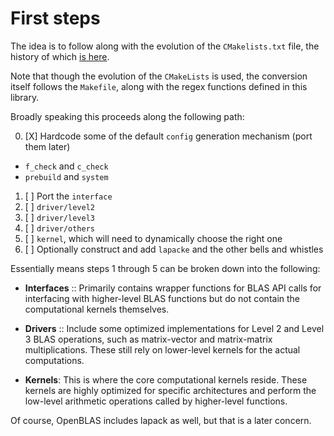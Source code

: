 # First steps

The idea is to follow along with the evolution of the `CMakelists.txt` file, the
history of which [is
here](https://github.com/OpenMathLib/OpenBLAS/commits/develop/CMakeLists.txt?after=b1e8ba50173423dd1999c7e1bc97c93039efc5e3+174).

Note that though the evolution of the `CMakeLists` is used, the conversion
itself follows the `Makefile`, along with the regex functions defined in this
library.

Broadly speaking this proceeds along the following path:

0. [X] Hardcode some of the default `config` generation mechanism (port them later)
  - `f_check` and `c_check`
  - `prebuild` and `system`
1. [ ] Port the `interface`
2. [ ] `driver/level2`
3. [ ] `driver/level3`
4. [ ] `driver/others`
5. [ ] `kernel`, which will need to dynamically choose the right one
6. [ ] Optionally construct and add `lapacke` and the other bells and whistles

Essentially means steps 1 through 5 can be broken down into the following:

- **Interfaces** :: Primarily contains wrapper functions for BLAS API calls for
  interfacing with higher-level BLAS functions but do not contain the
  computational kernels themselves.

- **Drivers** :: Include some optimized implementations for Level 2 and Level 3
  BLAS operations, such as matrix-vector and matrix-matrix multiplications.
  These still rely on lower-level kernels for the actual computations.

- **Kernels**: This is where the core computational kernels reside.  These
  kernels are highly optimized for specific architectures and perform the
  low-level arithmetic operations called by higher-level functions.

Of course, OpenBLAS includes lapack as well, but that is a later concern.
